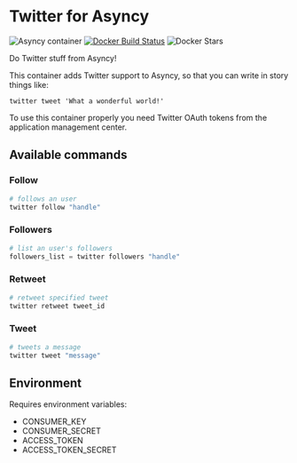 # Twitter for Asyncy

![Asyncy container](https://img.shields.io/badge/asyncy_container-ready-brightgreen.svg?style=for-the-badge)
[![Docker Build Status](https://img.shields.io/docker/build/asyncy/asyncy-twitter.svg?style=for-the-badge)](https://hub.docker.com/r/asyncy/asyncy-twitter/)
![Docker Stars](https://img.shields.io/docker/stars/asyncy/asyncy-twitter.svg?style=for-the-badge)

Do Twitter stuff from Asyncy!

This container adds Twitter support to Asyncy, so that you can write in story
things like:

```
twitter tweet 'What a wonderful world!'
```

To use this container properly you need Twitter OAuth tokens from the application
management center.

## Available commands

### Follow
```python
# follows an user
twitter follow "handle"
```

### Followers

```python
# list an user's followers
followers_list = twitter followers "handle"
```

### Retweet

```python
# retweet specified tweet
twitter retweet tweet_id
```

### Tweet

```python
# tweets a message
twitter tweet "message"
```

## Environment

Requires environment variables:

 - CONSUMER_KEY
 - CONSUMER_SECRET
 - ACCESS_TOKEN
 - ACCESS_TOKEN_SECRET
